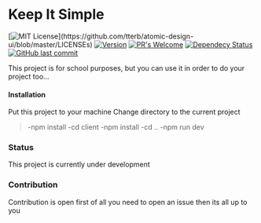 # Keep It Simple

[![MIT License](https://img.shields.io/apm/l/atomic-design-ui.svg?)](https://github.com/tterb/atomic-design-ui/blob/master/LICENSEs) [![Version](https://badge.fury.io/gh/tterb%2FHyde.svg)](https://badge.fury.io/gh/tterb%2FHyde) [![PR's Welcome](https://img.shields.io/badge/PRs-welcome-brightgreen.svg?style=flat)](http://makeapullrequest.com) [![Dependecy Status](https://david-dm.org/tterb/Hyde.svg)](https://david-dm.org/tterb/Hyde) [![GitHub last commit](https://img.shields.io/github/last-commit/google/skia.svg?style=flat)]()



This project is for school purposes, but you can use it in order to do your project too...

#### Installation
 Put this project to your machine
 Change directory to the current project
 >-npm install
 >-cd client
 >-npm install
 >-cd ..
 >-npm run dev

### Status
This project is currently under development

### Contribution
Contribution is open
first of all you need to open an issue then its all up to you
